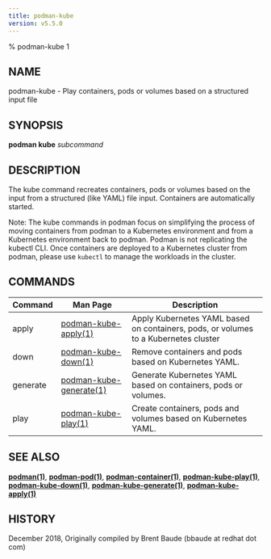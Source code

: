 ```yaml
---
title: podman-kube
version: v5.5.0
---
```


% podman-kube 1

## NAME
podman\-kube - Play containers, pods or volumes based on a structured input file

## SYNOPSIS
**podman kube** *subcommand*

## DESCRIPTION
The kube command recreates containers, pods or volumes based on the input from a structured (like YAML)
file input.  Containers are automatically started.

Note: The kube commands in podman focus on simplifying the process of moving containers from podman to a Kubernetes
environment and from a Kubernetes environment back to podman. Podman is not replicating the kubectl CLI. Once containers
are deployed to a Kubernetes cluster from podman, please use `kubectl` to manage the workloads in the cluster.

## COMMANDS

| Command  | Man Page                                             | Description                                                                   |
| -------  | ---------------------------------------------------- | ----------------------------------------------------------------------------- |
| apply    | [podman-kube-apply(1)](podman-kube-apply.1.md)       | Apply Kubernetes YAML based on containers, pods, or volumes to a Kubernetes cluster  |
| down     | [podman-kube-down(1)](podman-kube-down.1.md)         | Remove containers and pods based on Kubernetes YAML.                          |
| generate | [podman-kube-generate(1)](podman-kube-generate.1.md) | Generate Kubernetes YAML based on containers, pods or volumes.                |
| play     | [podman-kube-play(1)](podman-kube-play.1.md)         | Create containers, pods and volumes based on Kubernetes YAML.                 |

## SEE ALSO
**[podman(1)](podman.1.md)**, **[podman-pod(1)](podman-pod.1.md)**, **[podman-container(1)](podman-container.1.md)**, **[podman-kube-play(1)](podman-kube-play.1.md)**, **[podman-kube-down(1)](podman-kube-down.1.md)**, **[podman-kube-generate(1)](podman-kube-generate.1.md)**, **[podman-kube-apply(1)](podman-kube-apply.1.md)**

## HISTORY
December 2018, Originally compiled by Brent Baude (bbaude at redhat dot com)
